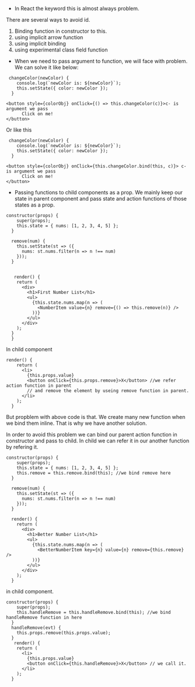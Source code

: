 - In React the keyword this is almost always problem.

There are several ways to avoid id.

1. Binding function in constructor to this.
2. using implicit arrow function
3. using implicit binding
4. using experimental class field function

- When we need to pass argument to function, we will face with problem. We can solve it like below:

```
 changeColor(newColor) {
    console.log(`newColor is: ${newColor}`);
    this.setState({ color: newColor });
  }

<button style={colorObj} onClick={() => this.changeColor(c)}>c- is argument we pass
      Click on me!
</button>

```

Or like this

```
 changeColor(newColor) {
    console.log(`newColor is: ${newColor}`);
    this.setState({ color: newColor });
  }

<button style={colorObj} onClick={this.changeColor.bind(this, c)}> c- is argument we pass
      Click on me!
</button>
```

- Passing functions to child components as a prop. We mainly keep our state in parent component and pass state and action functions of those states as a prop.

```
constructor(props) {
    super(props);
    this.state = { nums: [1, 2, 3, 4, 5] };
  }

  remove(num) {
    this.setState(st => ({
      nums: st.nums.filter(n => n !== num)
    }));
  }


   render() {
    return (
      <div>
        <h1>First Number List</h1>
        <ul>
          {this.state.nums.map(n => (
            <NumberItem value={n} remove={() => this.remove(n)} />
          ))}
        </ul>
      </div>
    );
  }
  }
```

In child component

```
render() {
    return (
      <li>
        {this.props.value}
        <button onClick={this.props.remove}>X</button> //we refer action function in parent
        // and remove the element by useing remove function in parent.
      </li>
    );
  }
```

But propblem with above code is that. We create many new function when we bind them inline. That is why we have another solution.

In order to avoid this problem we can bind our parent action function in constructor and pass to child. In child we can refer it in our another function by refering it.

```
constructor(props) {
    super(props);
    this.state = { nums: [1, 2, 3, 4, 5] };
    this.remove = this.remove.bind(this); //we bind remove here
  }

  remove(num) {
    this.setState(st => ({
      nums: st.nums.filter(n => n !== num)
    }));
  }

  render() {
    return (
      <div>
        <h1>Better Number List</h1>
        <ul>
          {this.state.nums.map(n => (
            <BetterNumberItem key={n} value={n} remove={this.remove} />
          ))}
        </ul>
      </div>
    );
  }
```

in child component.

```
constructor(props) {
    super(props);
    this.handleRemove = this.handleRemove.bind(this); //we bind handleRemove function in here
  }
  handleRemove(evt) {
    this.props.remove(this.props.value);
  }
   render() {
    return (
      <li>
        {this.props.value}
        <button onClick={this.handleRemove}>X</button> // we call it.
      </li>
    );
  }
```
